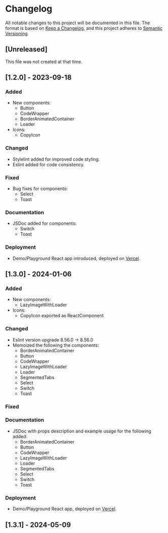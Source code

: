 # Changelog

All notable changes to this project will be documented in this file. The format is based on
[Keep a Changelog](https://keepachangelog.com/en/1.0.0/), and this project adheres to
[Semantic Versioning](https://semver.org/spec/v2.0.0.html).

## [Unreleased]

This file was not created at that time.

## [1.2.0] - 2023-09-18

### Added

-   New components:
    -   Button
    -   CodeWrapper
    -   BorderAnimatedContainer
    -   Loader
-   Icons:
    -   CopyIcon

### Changed

-   Stylelint added for improved code styling.
-   Eslint added for code consistency.

### Fixed

-   Bug fixes for components:
    -   Select
    -   Toast

### Documentation

-   JSDoc added for components:
    -   Switch
    -   Toast

### Deployment

-   Demo/Playground React app introduced, deployed on [Vercel](https://smart-components-dinkar.vercel.app/).

## [1.3.0] - 2024-01-06

### Added

-   New components:
    -   LazyImageWithLoader
-   Icons:
    -   CopyIcon exported as ReactComponent


### Changed

-   Eslint version upgrade 8.56.0 -> 8.56.0
-   Memoized the following the components:
    -   BorderAnimatedContainer
    -   Button
    -   CodeWrapper
    -   LazyImageWithLoader
    -   Loader
    -   SegmentedTabs
    -   Select
    -   Switch
    -   Toast

### Fixed

### Documentation

-   JSDoc with props description and example usage for the following added:
    -   BorderAnimatedContainer
    -   Button
    -   CodeWrapper
    -   LazyImageWithLoader
    -   Loader
    -   SegmentedTabs
    -   Select
    -   Switch
    -   Toast

### Deployment

-   Demo/Playground React app, deployed on [Vercel](https://devdinkar-codebook.vercel.app/).

## [1.3.1] - 2024-05-09